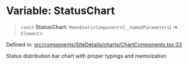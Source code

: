 # Variable: StatusChart

> `const` **StatusChart**: `MemoExoticComponent`\<(`__namedParameters`) => `Element`\>

Defined in: [src/components/SiteDetails/charts/ChartComponents.tsx:33](https://github.com/Nick2bad4u/Uptime-Watcher/blob/3cce0c3b352c8390536ca3c7399ece50a05faf18/src/components/SiteDetails/charts/ChartComponents.tsx#L33)

Status distribution bar chart with proper typings and memoization
